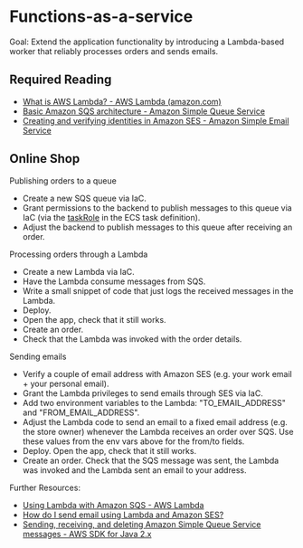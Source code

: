 # Functions-as-a-service

Goal: Extend the application functionality by introducing a Lambda-based worker that reliably processes orders and sends emails.

## Required Reading

- [What is AWS Lambda? - AWS Lambda (amazon.com)](https://docs.aws.amazon.com/lambda/latest/dg/welcome.html)
- [Basic Amazon SQS architecture - Amazon Simple Queue Service](https://docs.aws.amazon.com/AWSSimpleQueueService/latest/SQSDeveloperGuide/sqs-basic-architecture.html)
- [Creating and verifying identities in Amazon SES - Amazon Simple Email Service](https://docs.aws.amazon.com/ses/latest/dg/creating-identities.html)

## Online Shop

Publishing orders to a queue
 - Create a new SQS queue via IaC.
 - Grant permissions to the backend to publish messages to this queue via IaC (via the [taskRole](https://docs.aws.amazon.com/AmazonECS/latest/developerguide/task-iam-roles.html) in the ECS task definition).
 - Adjust the backend to publish messages to this queue after receiving an order.

Processing orders through a Lambda
 - Create a new Lambda via IaC.
 - Have the Lambda consume messages from SQS.
 - Write a small snippet of code that just logs the received messages in the Lambda.
 - Deploy. 
 - Open the app, check that it still works. 
 - Create an order. 
 - Check that the Lambda was invoked with the order details.

Sending emails
 - Verify a couple of email address with Amazon SES (e.g. your work email + your personal email). 
 - Grant the Lambda privileges to send emails through SES via IaC.
 - Add two environment variables to the Lambda: "TO_EMAIL_ADDRESS" and "FROM_EMAIL_ADDRESS". 
 - Adjust the Lambda code to send an email to a fixed email address (e.g. the store owner) whenever the Lambda receives an order over SQS. Use these values from the env vars above for the from/to fields.
 - Deploy. Open the app, check that it still works. 
 - Create an order. Check that the SQS message was sent, the Lambda was invoked and the Lambda sent an email to your address.

Further Resources:

- [Using Lambda with Amazon SQS - AWS Lambda](https://docs.aws.amazon.com/lambda/latest/dg/with-sqs.html)
- [How do I send email using Lambda and Amazon SES?](https://aws.amazon.com/premiumsupport/knowledge-center/lambda-send-email-ses/)
- [Sending, receiving, and deleting Amazon Simple Queue Service messages - AWS SDK for Java 2.x](https://docs.aws.amazon.com/sdk-for-java/latest/developer-guide/examples-sqs-messages.html)
